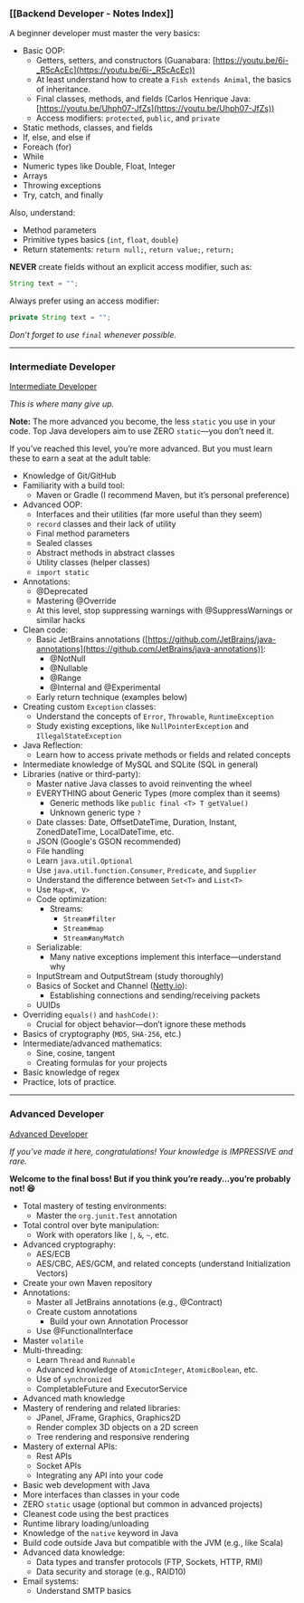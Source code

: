 ### [[Backend Developer - Notes Index]]
A beginner developer must master the very basics:
- Basic OOP:
    - Getters, setters, and constructors (Guanabara: [https://youtu.be/6i-_R5cAcEc](https://youtu.be/6i-_R5cAcEc))
    - At least understand how to create a `Fish extends Animal`, the basics of inheritance.
    - Final classes, methods, and fields (Carlos Henrique Java: [https://youtu.be/Uhph07-JfZs](https://youtu.be/Uhph07-JfZs))
    - Access modifiers: `protected`, `public`, and `private`
- Static methods, classes, and fields
- If, else, and else if
- Foreach (for)
- While
- Numeric types like Double, Float, Integer
- Arrays
- Throwing exceptions
- Try, catch, and finally

Also, understand:

- Method parameters
- Primitive types basics (`int`, `float`, `double`)
- Return statements: `return null;`, `return value;`, `return;`

**NEVER** create fields without an explicit access modifier, such as:

``` java
String text = "";
```

Always prefer using an access modifier:

``` java
private String text = "";
```

_Don’t forget to use `final` whenever possible._

---

### Intermediate Developer

[Intermediate Developer](https://www.notion.so/Desenvolvedor-Intermedi-rio-d3c6678d797d477881c47ff9b1538b11?pvs=21)

_This is where many give up._

**Note:** The more advanced you become, the less `static` you use in your code. Top Java developers aim to use ZERO `static`—you don’t need it.

If you’ve reached this level, you’re more advanced. But you must learn these to earn a seat at the adult table:

- Knowledge of Git/GitHub
- Familiarity with a build tool:
    - Maven or Gradle (I recommend Maven, but it’s personal preference)
- Advanced OOP:
    - Interfaces and their utilities (far more useful than they seem)
    - `record` classes and their lack of utility
    - Final method parameters
    - Sealed classes
    - Abstract methods in abstract classes
    - Utility classes (helper classes)
    - `import static`
- Annotations:
    - @Deprecated
    - Mastering @Override
    - At this level, stop suppressing warnings with @SuppressWarnings or similar hacks
- Clean code:
    - Basic JetBrains annotations ([https://github.com/JetBrains/java-annotations](https://github.com/JetBrains/java-annotations)):
        - @NotNull
        - @Nullable
        - @Range
        - @Internal and @Experimental
    - Early return technique (examples below)
- Creating custom `Exception` classes:
    - Understand the concepts of `Error`, `Throwable`, `RuntimeException`
    - Study existing exceptions, like `NullPointerException` and `IllegalStateException`
- Java Reflection:
    - Learn how to access private methods or fields and related concepts
- Intermediate knowledge of MySQL and SQLite (SQL in general)
- Libraries (native or third-party):
    - Master native Java classes to avoid reinventing the wheel
    - EVERYTHING about Generic Types (more complex than it seems)
        - Generic methods like `public final <T> T getValue()`
        - Unknown generic type `?`
    - Date classes: Date, OffsetDateTime, Duration, Instant, ZonedDateTime, LocalDateTime, etc.
    - JSON (Google's GSON recommended)
    - File handling
    - Learn `java.util.Optional`
    - Use `java.util.function.Consumer`, `Predicate`, and `Supplier`
    - Understand the difference between `Set<T>` and `List<T>`
    - Use `Map<K, V>`
    - Code optimization:
        - Streams:
            - `Stream#filter`
            - `Stream#map`
            - `Stream#anyMatch`
    - Serializable:
        - Many native exceptions implement this interface—understand why
    - InputStream and OutputStream (study thoroughly)
    - Basics of Socket and Channel ([Netty.io](http://netty.io)):
        - Establishing connections and sending/receiving packets
    - UUIDs
- Overriding `equals()` and `hashCode()`:
    - Crucial for object behavior—don’t ignore these methods
- Basics of cryptography (`MD5`, `SHA-256`, etc.)
- Intermediate/advanced mathematics:
    - Sine, cosine, tangent
    - Creating formulas for your projects
- Basic knowledge of regex
- Practice, lots of practice.

---

### Advanced Developer

[Advanced Developer](https://www.notion.so/Desenvolvedor-Avan-ado-13bbf3dcca8580ecb370f3ede2c86e97?pvs=21)

_If you’ve made it here, congratulations! Your knowledge is IMPRESSIVE and rare._

**Welcome to the final boss! But if you think you’re ready...you’re probably not! 😆**

- Total mastery of testing environments:
    - Master the `org.junit.Test` annotation
- Total control over byte manipulation:
    - Work with operators like `|`, `&`, `~`, etc.
- Advanced cryptography:
    - AES/ECB
    - AES/CBC, AES/GCM, and related concepts (understand Initialization Vectors)
- Create your own Maven repository
- Annotations:
    - Master all JetBrains annotations (e.g., @Contract)
    - Create custom annotations
        - Build your own Annotation Processor
    - Use @FunctionalInterface
- Master `volatile`
- Multi-threading:
    - Learn `Thread` and `Runnable`
    - Advanced knowledge of `AtomicInteger`, `AtomicBoolean`, etc.
    - Use of `synchronized`
    - CompletableFuture and ExecutorService
- Advanced math knowledge
- Mastery of rendering and related libraries:
    - JPanel, JFrame, Graphics, Graphics2D
    - Render complex 3D objects on a 2D screen
    - Tree rendering and responsive rendering
- Mastery of external APIs:
    - Rest APIs
    - Socket APIs
    - Integrating any API into your code
- Basic web development with Java
- More interfaces than classes in your code
- ZERO `static` usage (optional but common in advanced projects)
- Cleanest code using the best practices
- Runtime library loading/unloading
- Knowledge of the `native` keyword in Java
- Build code outside Java but compatible with the JVM (e.g., like Scala)
- Advanced data knowledge:
    - Data types and transfer protocols (FTP, Sockets, HTTP, RMI)
    - Data security and storage (e.g., RAID10)
- Email systems:
    - Understand SMTP basics